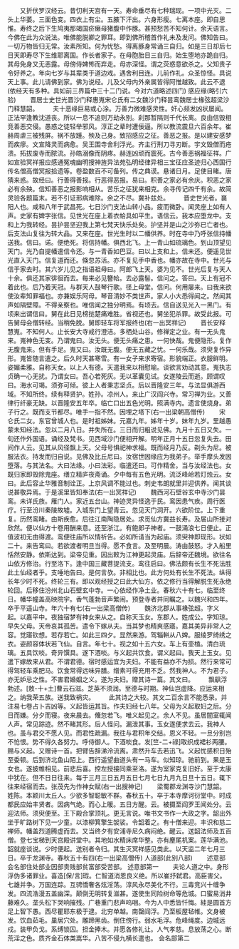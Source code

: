 <!-- { "loadSidebar": true } -->
　　又折伏罗汉经云。昔忉利天宫有一天。寿命垂尽有七种瑞现。一项中光灭。二头上华萎。三面色变。四衣上有尘。五腋下汗出。六身形瘦。七离本座。即自思惟。寿终之后下生鸠夷那竭国疥癞母猪腹中作豚。甚预愁苦不知何计。余天语言。今佛在此为众说法。唯佛能脱卿之罪耳。即到佛所稽首作礼未及发问。佛知告曰。一切万物皆归无常。汝素所知。何为忧愁。得离豚身常诵三自归。如是三日却后七日天即寿尽下生维耶离国。作长者家子。在母胞胎日三自归。始生堕地亦跪自归。其母免身又无恶露。母傍侍婢怖而弃走。母亦深怪。谓之荧惑意欲杀之。父知贵子令好养之。年向七岁与其辈类于道边戏。遇舍利目连。儿前作礼。众圣惊怪。具说天上事。此儿请佛到家。佛为说经。儿及父母内外亲属皆得阿惟越致。此云不退(依经天有多种。具如前三界篇中三十二门说。今对六道略述四门)
感应缘(略引六验)
　　晋居士史世光晋沙门释惠嵬宋仑氏有二女魏沙门释昙鸾魏居士椽弦超梁沙门释慧韶。
　　夫十恶缘巨易或心涂。万善力微难感灵性。奸心频发凶状屡闻。正法罕逢教沈道丧。所以一息不追则万劫永别。刹那暂隔则千代长离。良由信毁相竞善恶交侵。愚惑之徒轻举邪风。淳正之辈时遭佞逼。所以教流震旦六百余年。崔赫周虐三被残屏。祸不放踵。殃及己身。致招感应之征。善恶之报。是以建安感梦而疾瘳。文宣降灵而病愈。吴王围寺舍利浮光。齐主行刑刀寻刃断。宇文毁僧而疮溃。拓拔废寺而脓流。孙皓溺像而阴疼。赫连凶顽而震死。古今善恶祸福征祥。广如宣验冥祥报应感通冤魂幽明搜神旌异法苑弘明经律异相三宝征应圣迹归心西国行传名僧高僧冥报拾遗等。卷盈数百不可备列。传之典谟。悬诸日月。足使目睹。唐猜来惑。故经曰。行善得善报。行恶得恶报。易曰。积善之家必有余庆。积恶之家必有余殃。信知善恶之报影响相从。苦乐之征犹来相克。余寻传记四千有余。故简灵验各题篇末。若不引证邪病难除。余之不尽。冀补兹处。
　　晋史世光者。襄阳人也。咸和八年于武昌死。七日沙门支法山转小品。疲而微卧。闻灵座上如有人声。史家有婢字张信。见世光在座上着衣帢具如平生。语信云。我本应堕龙中。支和上为我转经。昙护昙坚迎我上第七梵天快乐处矣。护坚并是山之沙弥已亡者也。后支法山复往为转大品。又来在座。世光生时以二幡供养。时在寺中乃呼张信持幡送我。信曰。诺。便绝死。将信持幡。俱西北飞。上一青山如琉璃色。到山顶望见天门。光乃自提幡遣信令还。与一青香如巴豆。曰以上支和上。信未还。便遥见世光直入天门。信复道而还。倏忽苏活。亦不复见手中香也。幡亦故在寺中。世光与信于家去时。其六岁儿见之指语祖母曰。阿郎飞上天。婆为见不。世光后复与天人十余。俱还其家徘徊而去。每来必见簪帢。去必露髻。信问之。答曰。天上有冠不着此也。后乃着天冠。与群天人鼓琴行歌。径上母堂。信问。何用屡来。曰我来欲使汝辈知罪福也。亦兼娱乐阿母。琴音清妙不类世声。家人小大悉得闻之。然闻其声如隔壁障。不得亲察也。唯信闻之独分明焉。有顷去。信自送见光入一黑门。有顷来出谓信曰。舅在此日见榜挞楚痛难胜。省视还也。舅坐犯杀罪。故受此报。可告舅母会僧转经。当稍免脱。舅即轻车将军报终也(右一出冥祥记)
　　晋长安释慧嵬。不知何人。止长安大寺戒行澄洁。多栖处山谷。修禅定之业。有一无头鬼来。嵬神色无变。乃谓鬼曰。汝无头。便无头痛之患。一何快哉。鬼便隐形。复作无腹鬼来。但有手足。嵬又曰。汝既无腹。便无五藏之忧。一何乐哉。须臾复作异形。嵬皆随言遣之。后久时天甚寒雪。有一女子来求寄宿。形貌端正。衣服鲜明。姿媚柔雅。自称天女。以上人有德。天遣我来以相慰喻。谈欲言劝动其意。嵬执志贞确一心无扰。乃谓女曰。吾心若死灰。无以革囊见试。女遂陵云而逝。顾谓叹曰。海水可竭。须弥可倾。彼上人者秉志坚贞。后以晋隆安三年。与法显俱游西域。不知所终。续有释贤护。姓孙。凉州人。来止广汉阎兴寺。常习禅为业。又善律行纤豪无缺。以晋隆安五年卒。临亡口出五色光明。照满寺内。遗言使烧身。弟子行之。既而支节都尽。唯手一指不然。因埋之塔下(右一出梁朝高僧传)
　　宋仑氏二女。东官曾城人也。是时祖姊妹。元嘉九年。姊年十岁。妹年九岁。里越愚蒙未知经法。忽以二月八日。并失所在。三日而归粗说见佛。九月十五日又失。一旬还作外国语。诵经及梵书。见西域沙门便相开解。明年正月十五日忽复失去。田间作人云。见其从风径飘上天。父母号惧祀神求福。既而经月乃反。剃头为尼。被服法衣。持发而归自说。见佛及比丘尼曰。汝宿世因缘应为我弟子。举手摩头发因堕落。与其法名。大曰法缘。小曰法彩。临遣还曰。可作精舍。当与汝经法也。女既归家即毁除鬼座。缮立精庐夜斋诵。夕中每有五色光明。流泛峰岭若灯烛云。女曰。此后容止华雅音制诠正。上京风调不能过也。刺史韦朗就里并迎供养。闻其谈说甚敬异焉。于是溪里皆知奉法(右一出冥祥记)
　　魏西河石壁谷玄中寺沙门昙鸾。未详氏族。雁门人。家近五台山。神迹灵异怪逸于民。鸾因患气疾。周行医疗。行至汾川秦陵故墟。入城东门上望青云。忽见天门洞开。六欲阶位。上下重复。历然鸾睹。由斯疾愈。后往江南陶隐居处。求觅仙方冀益长寿。及届山所接对欣然。便以仙方十卷用酬来意。还至浙江。有鲍郎子神者。一鼓涌浪七日便止。正值波初无由得渡。鸾便往庙所以情祈告。必如所请当为起庙。须臾神即现形。状如二十。来告鸾曰。若欲渡者明旦当得。愿不食言。及至明晨。涛由鼓怒。才入船里恬然安静。依斯达到。梁帝见重。因出敕为江神更起灵庙。后辞帝还魏境。欲往名山依方修治。行至洛下。逢中国三藏菩提流支。鸾往启曰。佛法颇有长生不死法胜此土仙经者乎。支唾地告曰。是何言欤。非相比也。此方何处有长生不死法。纵得长年少时不死。终轮三有。即以观经授之曰此大仙方。依之修行当得解脱生死永绝轮回。后移住汾州北山石壁玄中寺。一心依经作净土业。春秋六十有七。临至终日。幡华幢盖高映院宇。香气蓬勃音声繁闹。预登寺者并同瞩之。以魏兴和四年。卒于平遥山寺。年六十有七(右一出梁高僧传)
　　魏济北郡从事椽弦超。字义起。以嘉平中。夜独宿梦有神女来从之。自称天玉女。东郡人。姓成公。字知琼。早失父母。天帝哀其孤苦。遣令下嫁从夫。当其梦也精爽感寤。嘉其美异非常人之容。觉寤钦想。若存若亡。如此三四夕。显然来游。驾辎軿从八婢。服绫罗绮绣之衣。姿颜容体状若飞仙。自言。年七十。视之如十五六女。车上有壶榼。清白琉璃。五具饮啖。奇异馔具。遂下酒啖。与义起共饮食。谓义起曰。我天上玉女。见遣下嫁故来从君。不谓君德。宿时感运宜为夫妇。不能有益亦不为损。然行来常可得驾轻车乘肥马。饮食常得远味异膳。缯素可得充用不乏。然我神人。不为君子。亦无妒忌之性。不害君婚姻之义。遂为夫妇。赠其诗一篇。其文曰。
　　飘飖浮勃述。[敖-十+土]曹云石滋。芝英不须润。至德与时期。神仙岂虚降。应运来相之。纳我荣五族。送我致祸灾。
　　此其诗之大较。其文二百余言不能悉录。并注易七卷占卜吉凶等。义起皆运其旨。作夫妇经七八年。父母为义起取妇之后。分日而嫌。分夕而寝。夜来晨去。儵忽若飞。唯义起见之。余人不见。虽居闇室辄闻人声。常见踪迹。然不睹其形。后人怪问。漏泄其事。玉女遂便求去云。我神人也。虽与君交不愿人见。而君性疏漏。我往与君积年交结。恩义不轻。一旦分别岂不怆恨。势不得久各努力。呼侍御人。下酒啖食。发[竺-二+祿]取织成裙衫两腰。赐与义起。又赠诗一首。把臂告辞涕泠流离。肃然升车去若迅飞。义起忧感积日殆至委顿。后到济北鱼山陌上。西行遥望曲道头有一马车。似知琼。驰前到。果是玉女也。遂披帷相见。前悲后喜。控左授接同乘至洛。遂为室家克复旧好。至于太康中犹在。但不日日往来。每于三月三日五月五日七月七日九月九日旦十五日。辄下往来经宿而去。张茂先为作神女赋(右一出搜神记)
　　梁蜀郡龙渊寺沙门慧韶。姓陈。本颖川太丘人。少欲多智聪敏不群。春秋五十。卒于本寺摩诃衍堂中。时成都民应始丰贤者。因病气绝。而心上暖。五日方醒。云。被摄至阎罗王闻处分。云迎法师。须臾便至。王下殿合掌顶礼。更无言说。唯书文书作一大政之字。韶出外坐于旷路树下见一少童。以漆柳箕擎生袈裟。令韶着之。有十僧来迎。丰识和慈二禅师。幡盖烈道腾虚而去。又当终夕有安浦寺尼久病闷绝。醒云。送韶法师及五百僧。登七宝梯到天宫殿讲堂中。其地如水精床席华整。亦有麈尾机案。莲华满池。韶就座谈说。少时便起。送别者令归。其生灭冥祥感见类此。以天监二年七月三日。卒于龙渊寺。春秋五十有四(右一出梁高僧传)
人道部(此别八部)
　　述意部会名部住处部业因部贵贱部贫富部受苦部。
述意部第一
　　夫论人道之中。身形浮伪多诸罪业。喜造[保/言]瑕。仁智道消恩良义绝。所以崔抒弑君。高臣害父。七雄并争。万国连踪。互骋憍奢各炫淫荡。淳风永尽美化不行。三毒竞兴十缠争发。四流浩漫五盖幽深。颠倒无明转复滋甚。遂使生同险树命等危城。口蜜易消井藤难久。垄头松下哭响摧残。广巷重门悲声呜咽。今为人中悉皆忏悔。絓是圆首方足上智下愚。西尽瞿耶东极于逮。北穷单越。南罄阎浮。乃至板屋毡帷。文身被发。饮血茹毛。巢居穴处。雕蹄黑齿。倒住傍行。弱水毛浮。危峰绳度。边城远戍。装甲负戈。系缚锁囚。担金捧木。并愿各修礼让。人气孝慈。息放荡之心。断荒淫之色。质齐金石体类嵩华。八苦不侵九横长遣也。
会名部第二
